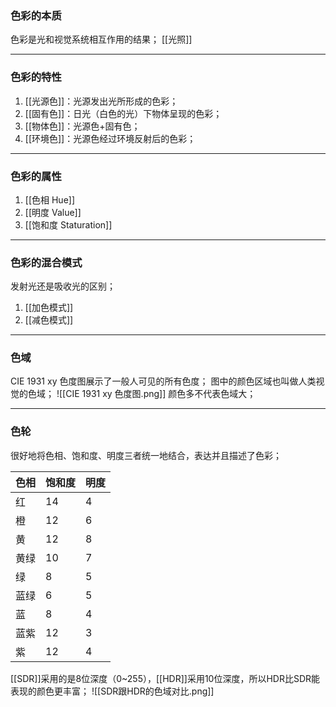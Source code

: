 ### 色彩的本质
色彩是光和视觉系统相互作用的结果；
[[光照]]
***
### 色彩的特性
1. [[光源色]]：光源发出光所形成的色彩；
2. [[固有色]]：日光（白色的光）下物体呈现的色彩；
3. [[物体色]]：光源色+固有色；
4. [[环境色]]：光源色经过环境反射后的色彩；
***
### 色彩的属性
1. [[色相 Hue]]
2. [[明度 Value]]
3. [[饱和度 Staturation]]
***
### 色彩的混合模式
发射光还是吸收光的区别；
1. [[加色模式]]
2. [[减色模式]]
***
### 色域
CIE 1931 xy 色度图展示了一般人可见的所有色度；
图中的颜色区域也叫做人类视觉的色域；
![[CIE 1931 xy 色度图.png]]
颜色多不代表色域大；
***
### 色轮
很好地将色相、饱和度、明度三者统一地结合，表达并且描述了色彩；

|色相|饱和度|明度|
|---|---|---|
|红|14|4|
|橙|12|6|
|黄|12|8|
|黄绿|10|7|
|绿|8|5|
|蓝绿|6|5|
|蓝|8|4|
|蓝紫|12|3|
|紫|12|4|

[[SDR]]采用的是8位深度（0~255），[[HDR]]采用10位深度，所以HDR比SDR能表现的颜色更丰富；
![[SDR跟HDR的色域对比.png]]

